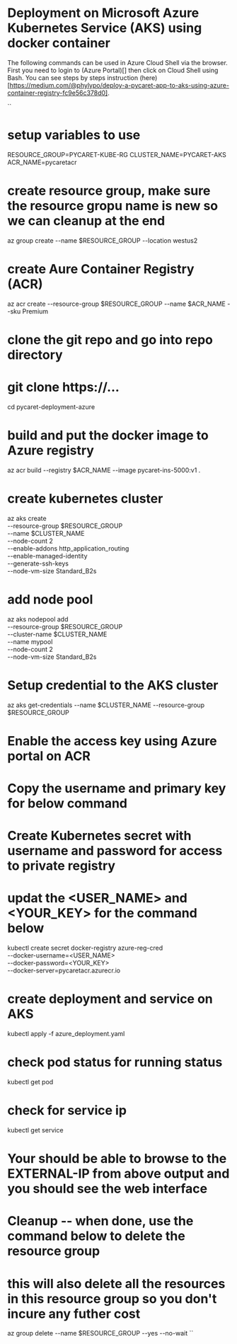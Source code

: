 # Deployment on Microsoft Azure Kubernetes Service (AKS) using docker container 

The following commands can be used in Azure Cloud Shell via the browser.  First you need to login to (Azure Portal)[] then click on Cloud Shell using Bash.
You can see steps by steps instruction (here)[https://medium.com/@phylypo/deploy-a-pycaret-app-to-aks-using-azure-container-registry-fc9e56c378d0].

``
# setup variables to use
RESOURCE_GROUP=PYCARET-KUBE-RG
CLUSTER_NAME=PYCARET-AKS
ACR_NAME=pycaretacr

# create resource group, make sure the resource gropu name is new so we can cleanup at the end
az group create --name $RESOURCE_GROUP --location westus2

# create Aure Container Registry (ACR)
az acr create --resource-group $RESOURCE_GROUP --name $ACR_NAME --sku Premium

# clone the git repo and go into repo directory
# git clone https://...
cd pycaret-deployment-azure

# build and put the docker image to Azure registry
az acr build --registry $ACR_NAME --image pycaret-ins-5000:v1 .

# create kubernetes cluster
az aks create \
    --resource-group $RESOURCE_GROUP \
    --name $CLUSTER_NAME \
    --node-count 2 \
    --enable-addons http_application_routing \
    --enable-managed-identity \
    --generate-ssh-keys \
    --node-vm-size Standard_B2s

# add node pool
az aks nodepool add \
    --resource-group $RESOURCE_GROUP \
    --cluster-name $CLUSTER_NAME \
    --name mypool \
    --node-count 2 \
    --node-vm-size Standard_B2s 


# Setup credential to the AKS cluster
az aks get-credentials --name $CLUSTER_NAME --resource-group $RESOURCE_GROUP

# Enable the access key using Azure portal on ACR
# Copy the username and primary key for below command

# Create Kubernetes secret with username and password for access to private registry
# updat the <USER_NAME> and <YOUR_KEY> for the command below
kubectl create secret docker-registry azure-reg-cred \
    --docker-username=<USER_NAME> \
    --docker-password=<YOUR_KEY> \
    --docker-server=pycaretacr.azurecr.io

# create deployment and service on AKS
kubectl apply -f azure_deployment.yaml

# check pod status for running status
kubectl get pod
# check for service ip
kubectl get service

# Your should be able to browse to the EXTERNAL-IP from above output and you should see the web interface

# Cleanup -- when done, use the command below to delete the resource group 
# this will also delete all the resources in this resource group so you don't incure any futher cost
az group delete --name $RESOURCE_GROUP --yes --no-wait
``
